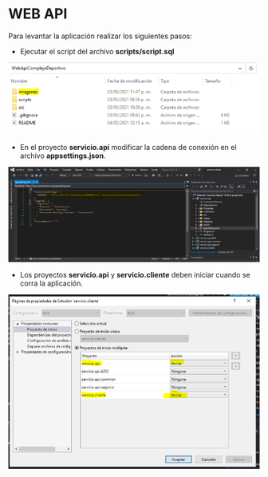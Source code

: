 # WEB API
Para levantar la aplicación realizar los siguientes pasos:

* Ejecutar el script del archivo __scripts/script.sql__

![Carpeta Script](/imagenes/Imagen00.PNG)

* En el proyecto __servicio.api__ modificar la cadena de conexión en el archivo __appsettings.json__.

![Cadena de Conexión](/imagenes/Imagen01.PNG)

* Los proyectos __servicio.api__ y __servicio.cliente__ deben iniciar cuando se corra la aplicación.

![Ejecución en Visual Studio 2019](/imagenes/Imagen02.PNG)
